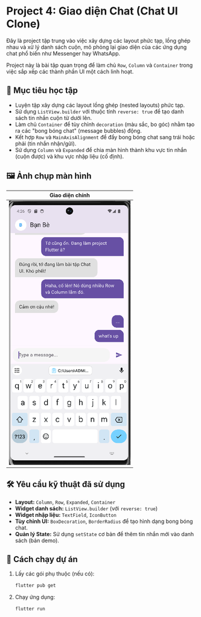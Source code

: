 # Project 4: Giao diện Chat (Chat UI Clone)

Đây là project tập trung vào việc xây dựng các layout phức tạp, lồng ghép nhau và xử lý danh sách cuộn, mô phỏng lại giao diện của các ứng dụng chat phổ biến như Messenger hay WhatsApp.

Project này là bài tập quan trọng để làm chủ `Row`, `Column` và `Container` trong việc sắp xếp các thành phần UI một cách linh hoạt.

## 🎯 Mục tiêu học tập

-   Luyện tập xây dựng các layout lồng ghép (nested layouts) phức tạp.
-   Sử dụng `ListView.builder` với thuộc tính `reverse: true` để tạo danh sách tin nhắn cuộn từ dưới lên.
-   Làm chủ `Container` để tùy chỉnh `decoration` (màu sắc, bo góc) nhằm tạo ra các "bong bóng chat" (message bubbles) động.
-   Kết hợp `Row` và `MainAxisAlignment` để đẩy bong bóng chat sang trái hoặc phải (tin nhắn nhận/gửi).
-   Sử dụng `Column` và `Expanded` để chia màn hình thành khu vực tin nhắn (cuộn được) và khu vực nhập liệu (cố định).

## 🖼️ Ảnh chụp màn hình

| Giao diện chính |
| :---: |
| ![image alt](https://github.com/vvhoang04/10_baitap_flutter/blob/ad28afae3481930941cc75c9bfe8127cb4af6af8/Week1_CoreUI_State_Navigation/chat_ui/img_chat_ui.png) |

## 🛠️ Yêu cầu kỹ thuật đã sử dụng

-   **Layout:** `Column`, `Row`, `Expanded`, `Container`
-   **Widget danh sách:** `ListView.builder` (với `reverse: true`)
-   **Widget nhập liệu:** `TextField`, `IconButton`
-   **Tùy chỉnh UI:** `BoxDecoration`, `BorderRadius` để tạo hình dạng bong bóng chat.
-   **Quản lý State:** Sử dụng `setState` cơ bản để thêm tin nhắn mới vào danh sách (bản demo).

## 🚀 Cách chạy dự án

1.  Lấy các gói phụ thuộc (nếu có):
    ```bash
    flutter pub get
    ```
2.  Chạy ứng dụng:
    ```bash
    flutter run
    ```
